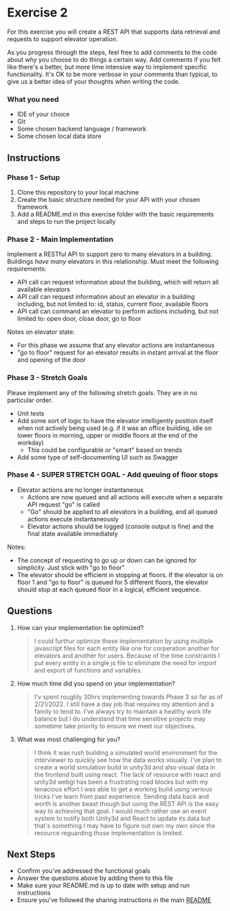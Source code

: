 # Exercise 2 #

For this exercise you will create a REST API that supports data retrieval and requests to support elevator operation.

As you progress through the steps, feel free to add comments to the code about *why* you choose to do things a certain way. Add comments if you felt like there's a better, but more time intensive way to implement specific functionality. It's OK to be more verbose in your comments than typical, to give us a better idea of your thoughts when writing the code.

### What you need ###

* IDE of your choice
* Git
* Some chosen backend language / framework
* Some chosen local data store

## Instructions ##

### Phase 1 - Setup ###

 1. Clone this repository to your local machine
 1. Create the basic structure needed for your API with your chosen framework
 1. Add a README.md in this exercise folder with the basic requirements and steps to run the project locally

### Phase 2 - Main Implementation ###

Implement a RESTful API to support zero to many elevators in a building. Buildings *have many* elevators in this relationship. Must meet the following requirements:

 * API call can request information about the building, which will return all available elevators
 * API call can request information about an elevator in a building including, but not limited to: id, status, current floor, available floors
 * API call can command an elevator to perform actions including, but not limited to: open door, close door, go to floor

 Notes on elevator state:
 - For this phase we assume that any elevator actions are instantaneous
 - "go to floor" request for an elevator results in instant arrival at the floor and opening of the door

### Phase 3 - Stretch Goals ###

Please implement any of the following stretch goals. They are in no particular order.

 * Unit tests
 * Add some sort of logic to have the elevator intelligently position itself when not actively being used (e.g. if it was an office building, idle on lower floors in morning, upper or middle floors at the end of the workday)
 	* This could be configurable or "smart" based on trends
 * Add some type of self-documenting UI such as Swagger

### Phase 4 - SUPER STRETCH GOAL - Add queuing of floor stops ###

* Elevator actions are no longer instantaneous
	* Actions are now queued and all actions will execute when a separate API request "go" is called
	* "Go" should be applied to all elevators in a building, and all queued actions execute instantaneously
	* Elevator actions should be logged (console output is fine) and the final state available immediately

Notes:
- The concept of requesting to go up or down can be ignored for simplicity. Just stick with "go to floor"
- The elevator should be efficient in stopping at floors. If the elevator is on floor 1 and "go to floor" is queued for 5 different floors, the elevator should stop at each queued floor in a logical, efficient sequence.

## Questions ##

 1. How can your implementation be optimized?
    >I could furthur optimize these implementation by using multiple javascript files for each entity like one for corperation another for elevators and another for users. Because of the time constraints I put every entity in a single js file to eliminate the need for import and export of functions and variables.
 2. How much time did you spend on your implementation?
	>I'v spent roughly 30hrs implementing towards Phase 3 so far as of 2/21/2022. I still have a day job that requires my attention and a family to tend to. I've always try to maintain a healthy work life balance but I do understand that time sensitive projects may sometime take priority to ensure we meet our objectives.
 3. What was most challenging for you?
	>I think it was rush building a simulated world environment for the interviewer to quickly see how the data works visually. I've plan to create a world simulation build in unity3d and also visual data in the frontend built using react. The lack of resource with react and unity3d webgl has been a frustrating road blocks but with my tenacious effort I was able to get a working build using verious tricks I've learn from past experience. Sending data back and worth is another beast though but using the REST API is the easy way to achieving that goal. I would much rather use an event system to notify both Unity3d and React to update its data but that's something I may have to figure out own my own since the resource reguarding those implementation is limited.

## Next Steps ##

* Confirm you've addressed the functional goals
* Answer the questions above by adding them to this file
* Make sure your README.md is up to date with setup and run instructions
* Ensure you've followed the sharing instructions in the main [README](../README.md)

